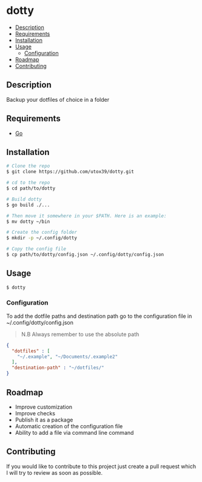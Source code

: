# dotty

- [Description](#description)
- [Requirements](#requirements)
- [Installation](#installation)
- [Usage](#usage)
    - [Configuration](#configuration)
- [Roadmap](#roadmap)
- [Contributing](#contributing)

## Description

Backup your dotfiles of choice in a folder

## Requirements

- [Go](https://go.dev/)

## Installation

```bash
# Clone the repo
$ git clone https://github.com/utox39/dotty.git

# cd to the repo
$ cd path/to/dotty

# Build dotty
$ go build ./...

# Then move it somewhere in your $PATH. Here is an example:
$ mv dotty ~/bin

# Create the config folder
$ mkdir -p ~/.config/dotty

# Copy the config file
$ cp path/to/dotty/config.json ~/.config/dotty/config.json
```

## Usage

```bash
$ dotty
```
### Configuration

To add the dotfile paths and destination path go to the configuration file
in ~/.config/dotty/config.json

> N.B Always remember to use the absolute path

```json
{
  "dotfiles" : [
    "~/.example", "~/Documents/.example2"
  ],
  "destination-path" : "~/dotfiles/"
}
```

## Roadmap

- Improve customization
- Improve checks
- Publish it as a package
- Automatic creation of the configuration file
- Ability to add a file via command line command

## Contributing

If you would like to contribute to this project just create a pull request which I will try to review as soon as
possible.
